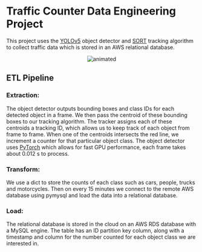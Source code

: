 # Traffic Counter Data Engineering Project

This project uses the [YOLOv5](https://github.com/ultralytics/yolov5) object detector and 
[SORT](https://github.com/abewley/sort) tracking algorithm to collect traffic data which is stored in an AWS
relational database. 

<p align="center">
  <img src="data/videos/detected.gif" alt="animated" />
</p>

## ETL Pipeline

### Extraction:
The object detector outputs bounding boxes and class IDs for each detected object in a frame. We then pass the centroid
of these bounding boxes to our tracking algorithm. The tracker assigns each of these centroids a tracking ID, which
allows us to keep track of each object from frame to frame. When one of the centroids intersects the red line, we 
increment a counter for that particular object class. The object detector uses [PyTorch](https://pytorch.org/) which 
allows for fast GPU performance, each frame takes about 0.012 s to process.

### Transform:
We use a dict to store the counts of each class such as cars, people, trucks and motorcycles. Then on every 15 minutes
we connect to the remote AWS database using pymysql and load the data into a relational database.

### Load: 
The relational database is stored in the cloud on an AWS RDS database with a MySQL engine. The table has an ID partition
key column, along with a timestamp and column for the number counted for each object class we are interested in. 





